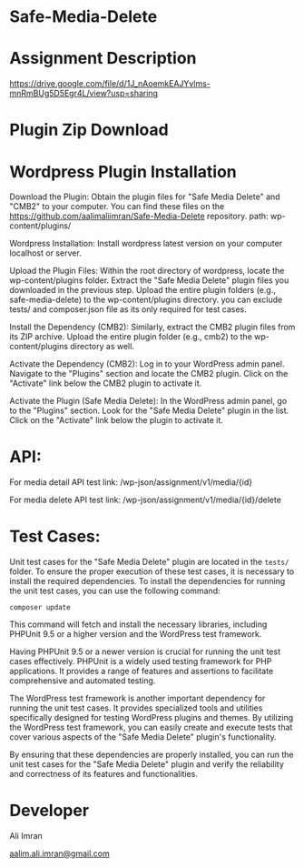 # Safe-Media-Delete

Assignment Description
======================
https://drive.google.com/file/d/1J_nAoemkEAJYvlms-mnRmBUg5D5Egr4L/view?usp=sharing

Plugin Zip Download
=================


Wordpress Plugin Installation
=============================

Download the Plugin: Obtain the plugin files for "Safe Media Delete" and "CMB2" to your computer. You can find these files on the https://github.com/aalimaliimran/Safe-Media-Delete repository. path: wp-content/plugins/

Wordpress Installation: Install wordpress latest version on your computer localhost or server.

Upload the Plugin Files: Within the root directory of wordpress, locate the wp-content/plugins folder. Extract the "Safe Media Delete" plugin files you downloaded in the previous step. Upload the entire plugin folders (e.g., safe-media-delete) to the wp-content/plugins directory. you can exclude tests/ and composer.json file as its only required for test cases.

Install the Dependency (CMB2): Similarly, extract the CMB2 plugin files from its ZIP archive. Upload the entire plugin folder (e.g., cmb2) to the wp-content/plugins directory as well.

Activate the Dependency (CMB2): Log in to your WordPress admin panel. Navigate to the "Plugins" section and locate the CMB2 plugin. Click on the "Activate" link below the CMB2 plugin to activate it.

Activate the Plugin (Safe Media Delete): In the WordPress admin panel, go to the "Plugins" section. Look for the "Safe Media Delete" plugin in the list. Click on the "Activate" link below the plugin to activate it.

API:
=====
For media detail API test link: /wp-json/assignment/v1/media/{id}

For media delete API test link: /wp-json/assignment/v1/media/{id}/delete

Test Cases:
===========

Unit test cases for the "Safe Media Delete" plugin are located in the `tests/` folder. To ensure the proper execution of these test cases, it is necessary to install the required dependencies. 
To install the dependencies for running the unit test cases, you can use the following command:

```
composer update
```

This command will fetch and install the necessary libraries, including PHPUnit 9.5 or a higher version and the WordPress test framework.

Having PHPUnit 9.5 or a newer version is crucial for running the unit test cases effectively. PHPUnit is a widely used testing framework for PHP applications. It provides a range of features and assertions to facilitate comprehensive and automated testing.

The WordPress test framework is another important dependency for running the unit test cases. It provides specialized tools and utilities specifically designed for testing WordPress plugins and themes. By utilizing the WordPress test framework, you can easily create and execute tests that cover various aspects of the "Safe Media Delete" plugin's functionality.

By ensuring that these dependencies are properly installed, you can run the unit test cases for the "Safe Media Delete" plugin and verify the reliability and correctness of its features and functionalities.

Developer
=========

Ali Imran

aalim.ali.imran@gmail.com

